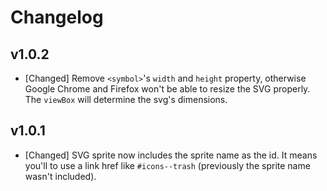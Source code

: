 # Changelog

<!--
Prefix your message with one of the following:

- [Added] for new features.
- [Changed] for changes in existing functionality.
- [Deprecated] for soon-to-be removed features.
- [Removed] for now removed features.
- [Fixed] for any bug fixes.
- [Security] in case of vulnerabilities.
-->

## v1.0.2

- [Changed] Remove `<symbol>`'s `width` and `height` property, otherwise Google
  Chrome and Firefox won't be able to resize the SVG properly. The `viewBox`
  will determine the svg's dimensions.

## v1.0.1

- [Changed] SVG sprite now includes the sprite name as the id. It means you'll
  to use a link href like `#icons--trash` (previously the sprite name wasn't
  included).
